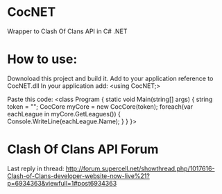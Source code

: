 # CocNET
Wrapper to Clash Of Clans API in C# .NET

# How to use:
Downoload this project and build it.
Add to your application reference to CocNET.dll
In your application add: 
<using CocNET;>

Paste this code:
<class Program
{
    static void Main(string[] args)
    {
        string token = "";
        CocCore myCore = new CocCore(token);
        foreach(var eachLeague in myCore.GetLeagues())
        {
            Console.WriteLine(eachLeague.Name);
        }
    }
}>

# Clash Of Clans API Forum
Last reply in thread: http://forum.supercell.net/showthread.php/1017616-Clash-of-Clans-developer-website-now-live%21?p=6934363&viewfull=1#post6934363
